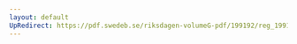```yaml
---
layout: default
UpRedirect: https://pdf.swedeb.se/riksdagen-volumeG-pdf/199192/reg_199192/reg_199192_0283.pdf
---
```

